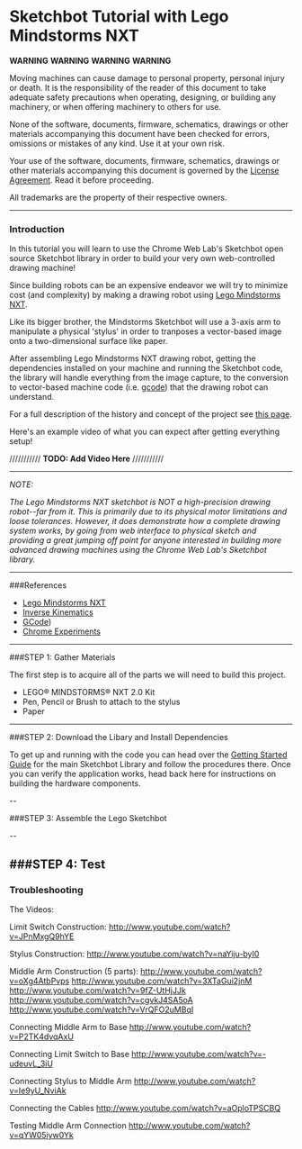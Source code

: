 # Sketchbot Tutorial with Lego Mindstorms  NXT


**WARNING** **WARNING** **WARNING** **WARNING**

Moving machines can cause damage to personal property, personal injury or death. It is the responsibility of the reader of this document to take adequate safety precautions when operating, designing, or building any machinery, or when offering machinery to others for use.

None of the software, documents, firmware, schematics, drawings or other materials accompanying this document have been checked for errors, omissions or mistakes of any kind. Use it at your own risk.

Your use of the software, documents, firmware, schematics, drawings or other materials accompanying this document is governed by the [License Agreement](../LICENSE.txt). Read it before proceeding.

All trademarks are the property of their respective owners.

---

### Introduction

In this tutorial you will learn to use the Chrome Web Lab's Sketchbot open source Sketchbot library in order to build your very own web-controlled drawing machine!

Since building robots can be an expensive endeavor we will try to minimize cost (and complexity) by making a drawing robot using [Lego Mindstorms NXT](http://mindstorms.lego.com/).

Like its bigger brother, the Mindstorms Sketchbot will use a 3-axis arm to manipulate a physical 'stylus' in order to tranposes a vector-based image onto a two-dimensional surface like paper.

After assembling Lego Mindstorms NXT drawing robot, getting the dependencies installed on your machine and running the Sketchbot code, the library will handle everything from the image capture, to the conversion to vector-based machine code (i.e. [gcode](http://en.wikipedia.org/wiki/G-code)) that the drawing robot can understand.

For a full description of the history and concept of the project see [this page](https://github.com/GoogleChrome/ChromeWebLab/tree/master/Sketchbot).

Here's an example video of what you can expect after getting everything setup!

/////////// **TODO: Add Video Here** ///////////

---

*NOTE:*

*The Lego Mindstorms NXT sketchbot is NOT a high-precision drawing robot--far from it. This is primarily due to its physical motor limitations and loose tolerances. However, it does demonstrate how a complete drawing system works, by going from web interface to physical sketch and providing a great jumping off point for anyone interested in building more advanced drawing machines using the Chrome Web Lab's Sketchbot library.*

---

###References

* [Lego Mindstorms NXT](http://mindstorms.lego.com/)
* [Inverse Kinematics](http://en.wikipedia.org/wiki/Inverse_kinematics)
* [GCode](http://en.wikipedia.org/wiki/G-code))
* [Chrome Experiments](http://www.chromeexperiments.com/)

---

###STEP 1: Gather Materials

The first step is to acquire all of the parts we will need to build this project. 

* LEGO® MINDSTORMS® NXT 2.0 Kit
* Pen, Pencil or Brush to attach to the stylus
* Paper

---

###STEP 2: Download the Libary and Install Dependencies

To get up and running with the code you can head over the [Getting Started Guide](https://github.com/GoogleChrome/ChromeWebLab/tree/master/Sketchbots#getting-started-basic-setup) for the main Sketchbot Library and follow the procedures there. Once you can verify the application works, head back here for instructions on building the hardware components.


--

###STEP 3: Assemble the Lego Sketchbot

--

###STEP 4: Test
--

### Troubleshooting 

The Videos:

Limit Switch Construction:
http://www.youtube.com/watch?v=JPnMxgQ9hYE

Stylus Construction:
http://www.youtube.com/watch?v=naYiju-byI0

Middle Arm Construction (5 parts):
http://www.youtube.com/watch?v=oXg4AtbPvps
http://www.youtube.com/watch?v=3XTaGui2jnM
http://www.youtube.com/watch?v=9fZ-UtHjJJk
http://www.youtube.com/watch?v=cgvkJ4SA5oA
http://www.youtube.com/watch?v=VrQFO2uMBqI

Connecting Middle Arm to Base
http://www.youtube.com/watch?v=P2TK4dvqAxU

Connecting Limit Switch to Base
http://www.youtube.com/watch?v=-udeuvL_3iU

Connecting Stylus to Middle Arm
http://www.youtube.com/watch?v=Ie9yU_NviAk

Connecting the Cables
http://www.youtube.com/watch?v=aOploTPSCBQ

Testing Middle Arm Connection
http://www.youtube.com/watch?v=qYW05iyw0Yk


